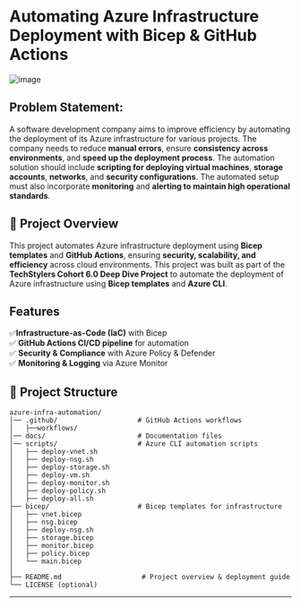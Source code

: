 # Automating Azure Infrastructure Deployment with Bicep & GitHub Actions


![image](https://github.com/user-attachments/assets/6de44a11-aa7a-40b5-befb-0c268279d359)
## **Problem Statement**: 
A software development company aims to improve efficiency by automating the deployment of its Azure infrastructure for various projects. 
The company needs to reduce **manual errors**, ensure **consistency across environments**, and **speed up the deployment process**. 
The automation solution should include **scripting for deploying virtual machines**, **storage accounts**, **networks**, and **security configurations**. 
The automated setup must also incorporate **monitoring** and **alerting to maintain high operational standards**.

## 📖 Project Overview 
This project automates Azure infrastructure deployment using **Bicep templates** and **GitHub Actions**, ensuring **security, scalability, and efficiency** across cloud environments.
This project was built as part of the **TechStylers Cohort 6.0 Deep Dive Project** to automate the deployment of Azure infrastructure using **Bicep templates** and **Azure CLI**.

## Features  
✅**Infrastructure-as-Code (IaC)** with Bicep  
✅ **GitHub Actions CI/CD pipeline** for automation  
✅ **Security & Compliance** with Azure Policy & Defender  
✅ **Monitoring & Logging** via Azure Monitor  

## 📁 **Project Structure**  
```
azure-infra-automation/
│── .github/                    # GitHub Actions workflows 
│   ├──workflows/ 
│── docs/                       # Documentation files 
│── scripts/                    # Azure CLI automation scripts
│   ├── deploy-vnet.sh
│   ├── deploy-nsg.sh
│   ├── deploy-storage.sh
│   ├── deploy-vm.sh
│   ├── deploy-monitor.sh
│   ├── deploy-policy.sh
│   ├── deploy-all.sh
├── bicep/                      # Bicep templates for infrastructure
│   ├── vnet.bicep
│   ├── nsg.bicep
│   ├── deploy-nsg.sh
│   ├── storage.bicep
│   ├── monitor.bicep
│   ├── policy.bicep
│   └── main.bicep
│
├── README.md                    # Project overview & deployment guide
└── LICENSE (optional)
```

---
